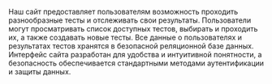 Наш сайт предоставляет пользователям возможность проходить разнообразные тесты и отслеживать свои результаты. Пользователи могут просматривать список доступных тестов, выбирать и проходить их, а также создавать новые тесты. Все данные о пользователях и результатах тестов хранятся в безопасной реляционной базе данных. Интерфейс сайта разработан для удобства и интуитивной понятности, а безопасность обеспечивается стандартными методами аутентификации и защиты данных.
